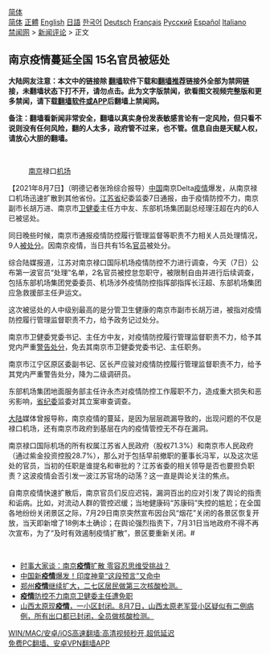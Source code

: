  <!-- 面包屑导航 --> <div class="breadcrumb"><!-- GTranslate: https://gtranslate.io/ -->  <div class="switcher notranslate">  <div class="selected">  <a href="#" onclick="return false;"> 简体</a>  </div>  <div class="option">  <a href="https://www.bannedbook.org" onclick="doGTranslate('zh-CN|zh-CN');jQuery('div.switcher div.selected a').html(jQuery(this).html());return false;" title="简体中文" class="nturl selected"> 简体</a>  <a href="https://www.bannedbook.org/zh-tw/" onclick="doGTranslate('zh-CN|zh-TW');jQuery('div.switcher div.selected a').html(jQuery(this).html());return false;" title="繁體中文" class="nturl"> 正體</a>  <a href="https://www.bannedbook.org/en/" onclick="doGTranslate('zh-CN|en');jQuery('div.switcher div.selected a').html(jQuery(this).html());return false;" title="English" class="nturl"> English</a>  <a href="https://www.bannedbook.org/ja/" onclick="doGTranslate('zh-CN|ja');jQuery('div.switcher div.selected a').html(jQuery(this).html());return false;" title="日本語" class="nturl"> 日語</a>  <a href="https://www.bannedbook.org/ko/" onclick="doGTranslate('zh-CN|ko');jQuery('div.switcher div.selected a').html(jQuery(this).html());return false;" title="한국어" class="nturl"> 한국어</a>  <a href="https://www.bannedbook.org/de/" onclick="doGTranslate('zh-CN|de');jQuery('div.switcher div.selected a').html(jQuery(this).html());return false;" title="Deutsch" class="nturl"> Deutsch</a>  <a href="https://www.bannedbook.org/fr/" onclick="doGTranslate('zh-CN|fr');jQuery('div.switcher div.selected a').html(jQuery(this).html());return false;" title="Français" class="nturl"> Français</a>  <a href="https://www.bannedbook.org/ru/" onclick="doGTranslate('zh-CN|ru');jQuery('div.switcher div.selected a').html(jQuery(this).html());return false;" title="Русский" class="nturl"> Русский</a>  <a href="https://www.bannedbook.org/es/" onclick="doGTranslate('zh-CN|es');jQuery('div.switcher div.selected a').html(jQuery(this).html());return false;" title="Español" class="nturl"> Español</a>  <a href="https://www.bannedbook.org/it/" onclick="doGTranslate('zh-CN|it');jQuery('div.switcher div.selected a').html(jQuery(this).html());return false;" title="Italiano" class="nturl"> Italiano</a>  </div>  </div>      <div class='breadcrumb-sub'><!-- Breadcrumb NavXT 6.3.0 --> <a href="https://www.bannedbook.org/" class="home">禁闻网</a> &gt; <a href="https://www.bannedbook.org/bnews/comments/" class="category">新闻评论</a> &gt; 正文</div></div><h2>南京疫情蔓延全国 15名官员被惩处</h2> <p class="notice"><b>大陆网友注意：本文中的链接除 <a href="https://github.com/bannedbook/fanqiang" >翻墙</a>软件下载和<a href="https://github.com/killgcd/justmysocks/blob/master/README.md">翻墙推荐</a>链接外全部为禁网链接，未翻墙状态下打不开，请勿点击。此为文字版禁闻，欲看图文视频完整版和更多禁闻，请下载<a href="https://github.com/bannedbook/fanqiang">翻墙软件或APP</a>后翻墙上禁闻网。</p><p>备注：翻墙看新闻非常安全，翻墙以真实身份发表敏感言论有一定风险，但只看不说则没有任何风险，翻的人太多，政府管不过来，也不管。信息自由是天赋人权，请放心大胆的翻墙。</b></p>  <div class="entry"> <br /> <figure><a href="https://i0.wp.com/upload-images-bucket-v64rleca837do.s3.eu-west-1.amazonaws.com/wp-content/uploads/2021/08/07150140/Screen-Shot-2021-08-08-at-12.58.04-am.png?fit=554%2C360&#038;ssl=1" data-caption="南京禄口机场"></a><figcaption class="wp-caption-text"><a href="https://www.bannedbook.org/bnews/tag/%e5%8d%97%e4%ba%ac/" class="st_tag internal_tag" rel="tag" title="标签 南京 下的日志">南京</a>禄口<a href="https://www.bannedbook.org/bnews/tag/%e6%9c%ba%e5%9c%ba/" class="st_tag internal_tag" rel="tag" title="标签 机场 下的日志">机场</a></figcaption></figure> <p>【2021年8月7日】（明德记者张玲综合报导）<span class='wp_keywordlink_affiliate'><a href="https://www.bannedbook.org/" title="中国" target="_blank">中国</a></span>南京Delta<a href="https://www.bannedbook.org/bnews/tag/%E7%96%AB%E6%83%85/" class="st_tag internal_tag" rel="tag" title="标签 疫情 下的日志">疫情</a>爆发，从南京禄口机场迅速扩散到其他省份。<a href="https://www.bannedbook.org/bnews/tag/%E6%B1%9F%E8%8B%8F%E7%9C%81/" class="st_tag internal_tag" rel="tag" title="标签 江苏省 下的日志">江苏省</a>纪委监委7日通报，由于疫情防控不力，南京副市长胡万进、南京市<a href="https://www.bannedbook.org/bnews/tag/%E5%8D%AB%E5%81%A5%E5%A7%94/" class="st_tag internal_tag" rel="tag" title="标签 卫健委 下的日志">卫健委</a>主任方中友、东部机场集团副总经理汪超在内的6人已被惩处。</p> <p>同日晚些时候，南京市通报疫情防控履行管理监督等职责不力相关人员处理情况，9人<a href="https://www.bannedbook.org/bnews/tag/%E8%A2%AB%E5%A4%84%E5%88%86/" class="st_tag internal_tag" rel="tag" title="标签 被处分 下的日志">被处分</a>。因南京疫情，当日共有15名<a href="https://www.bannedbook.org/bnews/tag/%E5%AE%98%E5%91%98/" class="st_tag internal_tag" rel="tag" title="标签 官员 下的日志">官员</a>被处分。</p> <p>综合陆媒报道，江苏对南京禄口国际机场疫情防控不力进行调查，今天（7日）公布第一波官员“处理”名单，2名官员被控怠忽职守，被限制自由并进行后续调查，包括东部机场集团党委委员、机场涉外疫情防控指挥部指挥长汪超、东部机场集团应急救援部主任尹运文。</p>  <p>这次被惩处的人中级别最高的是分管卫生健康的南京市副市长胡万进，被指对疫情防控履行管理监督职责不力，给予政务记过处分。</p> <p>南京市卫健委党委书记、主任方中友，对疫情防控履行管理监督职责不力，给予其党内严重<a href="https://www.bannedbook.org/bnews/tag/%E8%AD%A6%E5%91%8A%E5%A4%84%E5%88%86/" class="st_tag internal_tag" rel="tag" title="标签 警告处分 下的日志">警告处分</a>，免去其南京市卫健委党委书记、主任职务。</p> <p>南京市江宁区原区委副书记、区长严应骏对疫情防控履行管理监督职责不力，给予其党内严重警告处分，降为二级调研员。</p>  <p>东部机场集团地面服务部主任许永杰对疫情防控工作履职不力，造成重大损失和恶劣影响，<a href="https://www.bannedbook.org/bnews/tag/%E7%9C%81%E7%BA%AA%E5%A7%94/" class="st_tag internal_tag" rel="tag" title="标签 省纪委 下的日志">省纪委</a>监委对其立案审查调查。</p> <p><span class='wp_keywordlink_affiliate'><a href="https://www.bannedbook.org/" title="大陆" target="_blank">大陆</a></span>媒体曾报导称，南京疫情的蔓延，是因为层层疏漏导致的，出现问题的不仅是禄口机场，还有南京市政府到基层在内的疫情管控无不存在漏洞。</p> <p>南京禄口国际机场的所有权属江苏省人民政府（股权71.3%）和南京市人民政府（通过紫金投资控股28.7%），那么对于包括早前撤职的董事长冯军，以及这次惩处的官员，当初的任职是谁提名和审批的？江苏省委的相关领导是否也要担负职责？这波疫情会否引发一波江苏官场的动荡？这一直是舆论关注的焦点。</p>  <p>自南京疫情快速扩散后，南京官员们反应迟钝，漏洞百出的应对引发了舆论的指责和诟病。比如，对流动人群的管控迟缓；当地健康码“苏康码”失控的尴尬；在全国各地纷纷关闭景区之际，7月29日南京突然宣布因台风“烟花”关闭的各景区恢复开放，当天即新增了18例本土确诊；在舆论强烈指责下，7月31日当地政府不得不再次宣布，为了“及时有效遏制疫情扩散”，景区要重新关闭。#</p> <p>&nbsp;</p> <ul class='op-related-articles' title='相关阅读'> <li><a href='https://www.bannedbook.org/bnews/comments/20210807/1602221.html' target='_blank'>时事大家谈：南京<b>疫情</b>扩散 零容忍思维受挑战？</a></li> <li><a href='https://www.bannedbook.org/bnews/bannedvideo/20210807/1602205.html' target='_blank'>中国新<b>疫情</b>爆发！印度神童“这段预言”又命中</a></li> <li><a href='https://www.bannedbook.org/bnews/bannedvideo/20210807/1602203.html' target='_blank'>郑州<b>疫情</b>继续扩大，二七区居民做第三次核酸检测。</a></li> <li><a href='https://www.bannedbook.org/bnews/baitai/20210807/1602180.html' target='_blank'><b>疫情</b>防控不力南京卫健委主任遭免职</a></li> <li><a href='https://www.bannedbook.org/bnews/bannedvideo/20210807/1602131.html' target='_blank'>山西太原现<b>疫情</b>，一小区封闭。8月7日，山西太原老军营小区疑似有二例病例，所有出口都已封闭，全员做核酸检测。</a></li> </ul> <p class="texttj"> <a href="https://github.com/bannedbook/fanqiang/wiki/V2ray%E6%9C%BA%E5%9C%BA" target="_blank">WIN/MAC/安卓/iOS高速翻墙:高清视频秒开,超低延迟</a><br/> <a href="https://github.com/bannedbook/fanqiang/wiki/%E7%A6%81%E9%97%BB%E7%BD%91%E5%AE%89%E5%8D%93%E7%BF%BB%E5%A2%99%E6%96%B0%E9%97%BBAPP" target="_blank">免费PC翻墙、安卓VPN翻墙APP</a></p> <p>&nbsp;</p><a name='sharetosocial'></a>  <div style="margin-bottom:5px;padding-bottom:5px;clear:both"> <div id="archive-pix-1" class="banner-ads"> <!-- AuctionX Display platform tag START --> <div id="26318x728x90x621x_ADSLOT2" clicktrack="%%CLICK_URL_ESC%%"></div> <!-- AuctionX Display platform tag END --> </div> <div id="archive-pix-2" class="banner-ads"> <!-- AuctionX Display platform tag START --> <div id="26315x300x250x621x_ADSLOT2" clicktrack="%%CLICK_URL_ESC%%"></div> <!-- AuctionX Display platform tag END --> </div> </div>  <div id="archive-pix-1" class="banner-ads"> <!-- AuctionX Display platform tag START --> <div id="26318x728x90x621x_ADSLOT3" clicktrack="%%CLICK_URL_ESC%%"></div> <!-- AuctionX Display platform tag END --> </div> </div><!--END ENTRY--> 